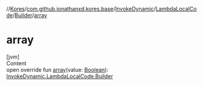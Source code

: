 //[Kores](../../../../index.md)/[com.github.jonathanxd.kores.base](../../../index.md)/[InvokeDynamic](../../index.md)/[LambdaLocalCode](../index.md)/[Builder](index.md)/[array](array.md)



# array  
[jvm]  
Content  
open override fun [array](array.md)(value: [Boolean](https://kotlinlang.org/api/latest/jvm/stdlib/kotlin/-boolean/index.html)): [InvokeDynamic.LambdaLocalCode.Builder](index.md)  



